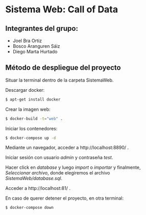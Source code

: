 # Sistema Web: Call of Data

## Integrantes del grupo:

- Joel Bra Ortiz
- Bosco Aranguren Sáiz
- Diego Marta Hurtado

## Método de despliegue del proyecto

Situar la terminal dentro de la carpeta SistemaWeb.

Descargar docker:
```bash
$ apt-get install docker
```

Crear la imagen web:
```bash
$ docker-build -t="web" .
```

Iniciar los contenedores:
```bash
$ docker-compose up -d
```

Mediante un navegador, acceder a http://localhost:8890/ . 

Iniciar sesión con usuario *admin* y contraseña *test*. 

Hacer click en *database* y luego *import* o *importar* y finalmente, *Seleccionar archivo*, donde elegiremos el archivo *SistemaWeb/database.sql*.

Acceder a http://localhost:81/ .

En caso de querer detener el proyecto, en otra terminal:
```bash
$ docker-compose down
```
